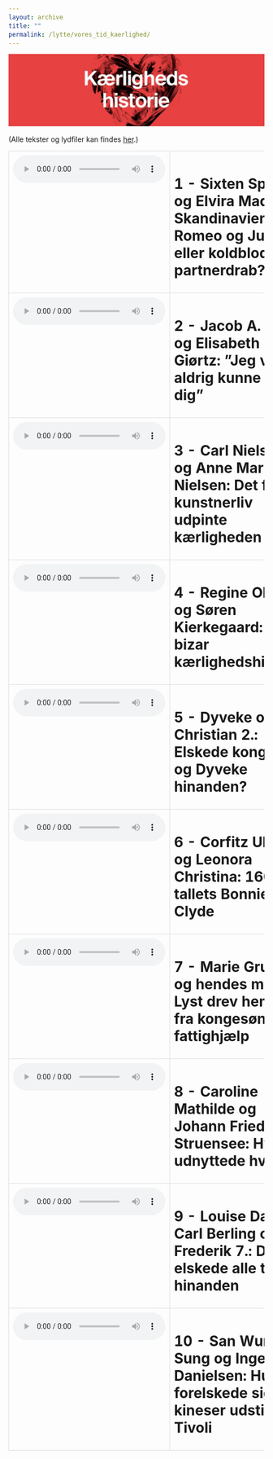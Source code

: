 ```yaml
---
layout: archive
title: ""
permalink: /lytte/vores_tid_kaerlighed/
---
```


<p align="center"><img src="/images/tid/kaerlighed.jpg"/></p>

<style>
    table {
        border-collapse: collapse;
        width: 100%;
    }
    th, td {
        border: 1px solid #dddddd;
        padding: 8px;
        text-align: left;
    }
    /* Customize width for specific columns */
    th:nth-child(1), td:nth-child(1) {
        width: 20%; /* First column */
    }
    th:nth-child(2), td:nth-child(2) {
        width: 80%; /* Second column */
    }
</style>

(Alle tekster og lydfiler kan findes [her](https://natmus.dk/vorestid/podcast-kaerlighedshistorie/).)
<table align="center" cellspacing="5" style="text-align: left" width="100%">
<tr>
<td style="vertical-align: top;"> <audio controls src="https://api.spreaker.com/v2/episodes/53568151/ondemand.mp3"></audio> </td>
<td><h1> 1 - Sixten Sparre og Elvira Madigan: Skandinaviens Romeo og Julie eller koldblodigt partnerdrab? </h1></td>
<td><a href="https://natmus.dk/fileadmin/user_upload/Editor/natmus/Vores_Tid/Transskriptioner/Kaerlighedshistorie_S1E_.pdf">text</a></td>
</tr>

<tr>
<td style="vertical-align: top;"> <audio controls src="https://api.spreaker.com/v2/episodes/53568229/ondemand.mp3"></audio> </td>
<td><h1> 2 - Jacob A. Riis og Elisabeth Giørtz: ”Jeg vil aldrig kunne elske dig” </h1></td>
<td><a href="https://natmus.dk/fileadmin/user_upload/Editor/natmus/Vores_Tid/Transskriptioner/Kaerlighedshistorie_S1E2_trans.pdf">text</a></td>
</tr>

<tr>
<td style="vertical-align: top;"> <audio controls src="https://api.spreaker.com/v2/episodes/53568248/ondemand.mp3"></audio> </td>
<td><h1> 3 - Carl Nielsen og Anne Marie Nielsen: Det frie kunstnerliv udpinte kærligheden </h1></td>
<td><a href="https://natmus.dk/fileadmin/user_upload/Editor/natmus/Vores_Tid/Transskriptioner/Kaerlighedshistorie_S1E3_trans.pdf">text</a></td>
</tr>

<tr>
<td style="vertical-align: top;"> <audio controls src="https://api.spreaker.com/v2/episodes/53639971/ondemand.mp3"></audio> </td>
<td><h1> 4 - Regine Olsen og Søren Kierkegaard: En bizar kærlighedshistorie </h1></td>
<td><a href="https://natmus.dk/fileadmin/user_upload/Editor/natmus/Vores_Tid/Transskriptioner/Kaerlighedshistorie_S1E4_trans.pdf">text</a></td>
</tr>

<tr>
<td style="vertical-align: top;"> <audio controls src="https://api.spreaker.com/v2/episodes/53639992/ondemand.mp3"></audio> </td>
<td><h1> 5 - Dyveke og Christian 2.: Elskede kongen og Dyveke hinanden? </h1></td>
<td><a href="https://natmus.dk/fileadmin/user_upload/Editor/natmus/Vores_Tid/Transskriptioner/Kaerlighedshistorie_S1E5_trans.pdf">text</a></td>
</tr>

<tr>
<td style="vertical-align: top;"> <audio controls src="https://api.spreaker.com/v2/episodes/53640006/ondemand.mp3"></audio> </td>
<td><h1> 6 - Corfitz Ulfeldt og Leonora Christina: 1600-tallets Bonnie & Clyde </h1></td>
<td><a href="https://natmus.dk/fileadmin/user_upload/Editor/natmus/Vores_Tid/Transskriptioner/Kaerlighedshistorie_S1E6_trans.pdf">text</a></td>
</tr>

<tr>
<td style="vertical-align: top;"> <audio controls src="https://api.spreaker.com/v2/episodes/53640017/ondemand.mp3"></audio> </td>
<td><h1> 7 - Marie Grubbe og hendes mænd: Lyst drev hende fra kongesøn til fattighjælp </h1></td>
<td> </td>
</tr>

<tr>
<td style="vertical-align: top;"> <audio controls src="https://api.spreaker.com/v2/episodes/53640024/ondemand.mp3"></audio> </td>
<td><h1> 8 - Caroline Mathilde og Johann Friedrich Struensee: Hvem udnyttede hvem? </h1></td>
<td></td>
</tr>

<tr>
<td style="vertical-align: top;"> <audio controls src="https://api.spreaker.com/v2/episodes/53640033/ondemand.mp3"></audio> </td>
<td><h1> 9 - Louise Danner, Carl Berling og Frederik 7.: De elskede alle tre hinanden </h1></td>
<td></td>
</tr>

<tr>
<td style="vertical-align: top;"> <audio controls src="https://api.spreaker.com/v2/episodes/53640063/ondemand.mp3"></audio> </td>
<td><h1> 10 - San Wung Sung og Ingeborg Danielsen: Hun forelskede sig i en kineser udstillet i Tivoli </h1></td>
<td></td>
</tr>
</table>